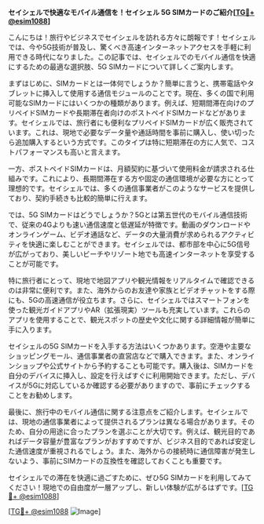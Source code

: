 **セイシェルで快適なモバイル通信を！セイシェル 5G SIMカードのご紹介[[TG💪+ @esim1088](https://t.me/s/esim1088)]**

こんにちは！旅行やビジネスでセイシェルを訪れる方々に朗報です！セイシェルでは、今や5G技術が普及し、驚くべき高速インターネットアクセスを手軽に利用できる時代になりました。この記事では、セイシェルでのモバイル通信を快適にするための最適な選択肢、5G SIMカードについて詳しくご案内します。

まずはじめに、SIMカードとは一体何でしょうか？簡単に言うと、携帯電話やタブレットに挿入して使用する通信モジュールのことです。現在、多くの国で利用可能なSIMカードにはいくつかの種類があります。例えば、短期間滞在向けのプリペイドSIMカードや長期滞在者向けのポストペイドSIMカードなどがあります。セイシェルでは、旅行者にも便利なプリペイドSIMカードが広く販売されています。これは、現地で必要なデータ量や通話時間を事前に購入し、使い切ったら追加購入するという方式です。このタイプは特に短期滞在の方に人気で、コストパフォーマンスも高いと言えます。

一方、ポストペイドSIMカードは、月額契約に基づいて使用料金が請求される仕組みです。これにより、長期間滞在する方や固定の通信環境が必要な方にとって理想的です。セイシェルでは、多くの通信事業者がこのようなサービスを提供しており、契約手続きも比較的簡単に行えます。

では、5G SIMカードはどうでしょうか？5Gとは第五世代のモバイル通信技術で、従来の4Gよりも速い通信速度と低遅延が特徴です。動画のダウンロードやオンラインゲーム、ビデオ通話など、データの大量消費が求められるアクティビティを快適に楽しむことができます。セイシェルでは、都市部を中心に5G信号が広がっており、美しいビーチやリゾート地でも高速インターネットを享受することが可能です。

特に旅行者にとって、現地で地図アプリや観光情報をリアルタイムで確認できるのは非常に便利です。また、海外からのお友達や家族とビデオチャットをする際にも、5Gの高速通信が役立ちます。さらに、セイシェルではスマートフォンを使った観光ガイドアプリやAR（拡張現実）ツールも充実しています。これらのアプリを使用することで、観光スポットの歴史や文化に関する詳細情報が簡単に手に入ります。

セイシェルの5G SIMカードを入手する方法はいくつかあります。空港や主要なショッピングモール、通信事業者の直営店などで購入できます。また、オンラインショップや公式サイトから予約することも可能です。購入後は、SIMカードを自分のデバイスに挿入し、設定を行えばすぐに利用開始できます。ただし、デバイスが5Gに対応しているか確認する必要がありますので、事前にチェックすることをお勧めします。

最後に、旅行中のモバイル通信に関する注意点をご紹介します。セイシェルでは、現地の通信事業者によって提供されるプランは異なる場合があります。そのため、自分の用途に合ったプランを選ぶことが大切です。例えば、観光目的であればデータ容量が豊富なプランがおすすめですが、ビジネス目的であれば安定した通信速度が重視されるでしょう。また、海外からの接続時に通信障害が発生しないよう、事前にSIMカードの互換性を確認しておくことも重要です。

セイシェルでの滞在を快適に過ごすために、ぜひ5G SIMカードを利用してみてください！現地での自由度が一層アップし、新しい体験が広がるはずです。[[TG💪+ @esim1088](https://t.me/s/esim1088)]

[[TG💪+ @esim1088](https://t.me/s/esim1088) ![Image](https://i.postimg.cc/Y0z9fWf4/image.png)]